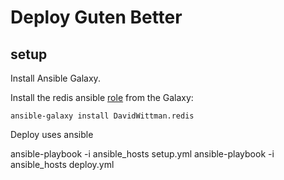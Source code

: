 # Deploy Guten Better

## setup

Install Ansible Galaxy.

Install the redis ansible [role](https://github.com/DavidWittman/ansible-redis) from the Galaxy:

```
ansible-galaxy install DavidWittman.redis
```

Deploy uses ansible

ansible-playbook -i ansible_hosts setup.yml
ansible-playbook -i ansible_hosts deploy.yml
